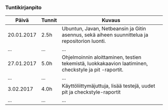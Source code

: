 ### Tuntikirjanpito
Päivä | Tunnit | Kuvaus
--------------- | ----- | ------
20.01.2017 | 2.5h | Ubuntun, Javan, Netbeansin ja Gitin asennus, sekä aiheen suunnittelua ja repositorion luonti.
... | ... | ...
27.01.2017 | 5.0h | Ohjelmoinnin aloittaminen, testien tekemistä, luokkakaavion laatiminen, checkstyle ja pit -raportit.
... | ... | ...
3.02.2017 | 4.0h | Käyttöliittymäjuttuja, lisää testejä, uudet pit ja checkstyle-raportit
... | ... | ...

